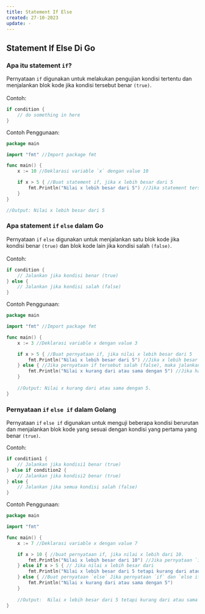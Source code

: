 ```yaml
---
title: Statement If Else
created: 27-10-2023
update: -
---
```


## Statement If Else Di Go

### Apa itu statement `if`?
Pernyataan `if` digunakan untuk melakukan pengujian kondisi tertentu dan menjalankan blok kode jika kondisi tersebut benar `(true)`.
<br><br>
Contoh:
```go
if condition {
    // do something in here
}
```

Contoh Penggunaan:
```go
package main

import "fmt" //Import package fmt

func main() {
    x := 10 //Deklarasi variable `x` dengan value 10

    if x > 5 { //Buat statement if, jika x lebih besar dari 5
        fmt.Println("Nilai x lebih besar dari 5") //Jika statement tersebut benar (true), maka akan mencetak "Nilai x lebih besar dari 5"
    }
}

//Output: Nilai x lebih besar dari 5
```
### Apa statement `if` `else` dalam Go
Pernyataan `if` `else` digunakan untuk menjalankan satu blok kode jika kondisi benar `(true)` dan blok kode lain jika kondisi salah `(false)`.<br><br>
Contoh:
```go
if condition {
    // Jalankan jika kondisi benar (true)
} else {
    // Jalankan jika kondisi salah (false)
}
```
Contoh Penggunaan:
```go
package main

import "fmt" //Import package fmt

func main() {
    x := 3 //Deklarasi variable x dengan value 3

    if x > 5 { //Buat pernyataan if, jika nilai x lebih besar dari 5
        fmt.Println("Nilai x lebih besar dari 5") //Jika x lebih besar dari 5 maka jalankan blok kode berikut.
    } else { //Jika pernyataan if tersebut salah (false), maka jalankan blok kode dibawah.
        fmt.Println("Nilai x kurang dari atau sama dengan 5") //Jika hasil dari pernyataan if adalah salah (false), maka jalankan kode ini.
    }
	
	//Output: Nilai x kurang dari atau sama dengan 5.
}
```
### Pernyataan `if` `else if` dalam Golang
Pernyataan `if` `else if` digunakan untuk menguji beberapa kondisi berurutan dan menjalankan blok kode yang sesuai dengan kondisi yang pertama yang benar `(true)`.

Contoh:
```go
if condition1 {
    // Jalankan jika kondisi1 benar (true)
} else if condition2 {
    // Jalankan jika kondisi2 benar (true)
} else {
    // Jalankan jika semua kondisi salah (false)
}
```

Contoh Penggunaan:
```go
package main

import "fmt"

func main() {
    x := 7 //Deklarasi variable x dengan value 7

    if x > 10 { //buat pernyataan if, jika nilai x lebih dari 10.
        fmt.Println("Nilai x lebih besar dari 10") //Jika pernyataan `if` bernilai `true`, maka jalankan kode berikut
    } else if x > 5 { // Jika nilai x lebih besar dari 
        fmt.Println("Nilai x lebih besar dari 5 tetapi kurang dari atau sama dengan 10") //jika pernyataan `else if` bernilai `true` maka jalankan kode berikut.
    } else { //Buat pernyataan `else` Jika pernyataan `if` dan `else if` bernilai salah (false).
        fmt.Println("Nilai x kurang dari atau sama dengan 5")
    }
	
	//Output:  Nilai x lebih besar dari 5 tetapi kurang dari atau sama dengan 10
}
```